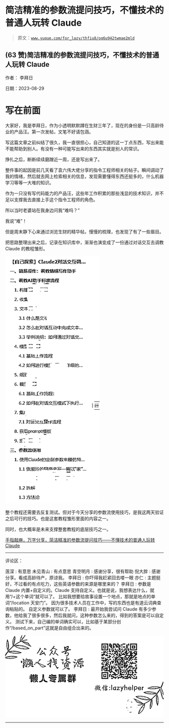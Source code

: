 # 简洁精准的参数流提问技巧，不懂技术的普通人玩转 Claude

> 原文：[`www.yuque.com/for_lazy/thfiu8/oq6u942twmae2mld`](https://www.yuque.com/for_lazy/thfiu8/oq6u942twmae2mld)

## (63 赞)简洁精准的参数流提问技巧，不懂技术的普通人玩转 Claude

作者： 李拜日

日期：2023-08-29

# 写在前面

大家好，我是李拜日，作为小透明默默蹲在生财三年了，现在的身份是一只高龄待业的产品汪。第一次发帖，文笔不好请包涵。

写这篇文章之前纠结了很久，我一直很担心，自己知道的这一丁点东西，写出来能不能帮助到别人。有没有一种可能写出来的东西其实就是别人的常识。

挣扎之后，断断续续磨蹭近一周，还是写出来了。

整件事的起因是前几天看了袁六伟大佬分享的指令工程师相关的帖子。瞬间调动了我的情绪，然后就去网上检索相关的信息，发现需要懂得东西还挺多的，什么机器学习等等一大堆的知识。

作为一只没有写代码能力的产品汪，这些年工作积累的那些浅显的技术知识，并不足以支撑我去直接上手这个指令工程师的角色。

所以当时老婆站在我身边问我“难吗？”

我说“难”！

但是周末静下心来通过浏览生财的精华帖，慢慢的梳理，也发现了有了一些眉目。

把思路整理出来之后，记录在知识库中，渐渐也演变成了一份通过对话交互去调教 Claude 的教程雏形。

![](img/8f16e1d0195fd30bb779261127ab7d72.png)

整个教程还需要去反复测试。但对于今天分享的参数流使用技巧，是我这两天验证之后可行的技巧。也是这套教程雏形里面的内容之一。

同时，也大概率是未来支撑整套教程的底层技巧之一。

[手指敲麻，万字分享，简洁精准的参数流提问技巧——不懂技术的普通人玩转 Claude](https://jx8v8j88mr6.feishu.cn/docx/Ed2cdt1i0oJAVlxPyR0cDLRIn7e?from=from_copylink)

* * *

评论区：

莲深 : 有意思
未见青山 : 有点意思
青空明月 : 感谢分享，很有帮助
倪大胖 : 感谢分享。看成高龄待产，原谅我。
李拜日 : 你吓得我赶紧回去喽一眼
亦仁 : 主题挺好，不过看的有点吃力，这些英语参数的来源是哪里来的？
李拜日 : 参数是 Claude 内置+自定义的。Claude 支持自定义。也就是说，我想表达什么，就用“/+这个单词“就可以了。
比如我想要给故事设置一个地点，那就是地点的单词“/location 天安门”。
因为很多技术人员在工作中，写的东西也是有道云词典查询粘贴的。 自定义参数就可以了。
李拜日 : 最开始我尝试问 Claude 有多少参数，他给我了很多很多，然后我就问，这种参数怎么来的，得到的答案是可以自定义。
测试下来，自己编的单词确实可以，比如基于某部分创作“/based_on_part”这就是自由组合出来的。

![](img/1c37d505930596d12a88ab23e11aa07a.png)

* * *
